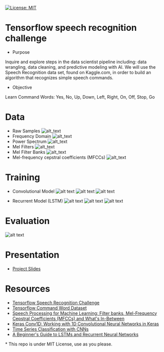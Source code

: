 [![License: MIT](https://img.shields.io/badge/License-MIT-yellow.svg)](https://github.com/mpc6/AudioRNN/blob/master/LICENSE.txt)
# Tensorflow speech recognition challenge

  - Purpose
  
  Inquire and explore steps in the data scientist pipeline including: data wrangling, data cleaning, and predictive modeling with AI. We   will use the Speech Recognition data set, found on Kaggle.com, in order to build an algorithm that recognizes simple speech commands. 

  - Objective
  
  Learn Command Words:
    Yes, No, Up, Down, Left, Right, On, Off, Stop, Go

# Data
 - Raw Samples
   ![alt_text](https://github.com/mpc6/SpeechRec/blob/master/DataVisualizationImages/AudioWave.png)
 - Frequency Domain
   ![alt_text](https://github.com/mpc6/SpeechRec/blob/master/DataVisualizationImages/Spectrum.png)
 - Power Spectrum
   ![alt_text](https://github.com/mpc6/SpeechRec/blob/master/DataVisualizationImages/PowerSpectrum.png)
 - Mel Filters
   ![alt_text](https://github.com/mpc6/SpeechRec/blob/master/DataVisualizationImages/MelFilters.png)
 - Mel Filter Banks
   ![alt_text](https://github.com/mpc6/SpeechRec/blob/master/DataVisualizationImages/MelSpectra.png)
 - Mel-frequency cepstral coefficients (MFCCs)
   ![alt_text](https://github.com/mpc6/SpeechRec/blob/master/DataVisualizationImages/MFCCcoefficients.png)
   
   
# Training
 - Convolutional Model
  ![alt text](https://github.com/mpc6/SpeechRec/blob/master/DataVisualizationImages/CNNmodel.png "CNN Model")
  ![alt text](https://github.com/mpc6/SpeechRec/blob/master/DataVisualizationImages/AccuracyCNN.png "Training and Validation Accuracy")
  ![alt text](https://github.com/mpc6/SpeechRec/blob/master/DataVisualizationImages/LossCNN.png "Training and Validation Loss")
  
 - Recurrent Model (LSTM)
  ![alt text](https://github.com/mpc6/SpeechRec/blob/master/DataVisualizationImages/RNNmodel.png "RNN Model")
  ![alt text](https://github.com/mpc6/SpeechRec/blob/master/DataVisualizationImages/AccuracyRNN.png "Training and Validation Accuracy")
  ![alt text](https://github.com/mpc6/SpeechRec/blob/master/DataVisualizationImages/LossRNN.png "Training and Validation Loss")
  
# Evaluation
  ![alt text](https://github.com/mpc6/SpeechRec/blob/master/DataVisualizationImages/Recording.png "Demo Program")
  
# Presentation
  - [Project Slides](https://docs.google.com/presentation/d/1yGEzSyJ9kr97wDnjVuW-BfNnlgVCIJRGiUEYGF7TBjI/edit?usp=sharing)
    
# Resources
  - [Tensorflow Speech Recognition Challenge](https://www.kaggle.com/c/tensorflow-speech-recognition-challenge)
  - [Tensorflow Command Word Dataset](http://download.tensorflow.org/data/speech_commands_v0.01.tar.gz)
  - [Speech Processing for Machine Learning: Filter banks, Mel-Frequency Cepstral Coefficients (MFCCs) and What's In-Between](https://haythamfayek.com/2016/04/21/speech-processing-for-machine-learning.html)
  - [Keras Conv1D: Working with 1D Convolutional Neural Networks in Keras](https://missinglink.ai/guides/deep-learning-frameworks/keras-conv1d-working-1d-convolutional-neural-networks-keras/)
  - [Time Series Classification with CNNs](https://machinelearningmastery.com/cnn-models-for-human-activity-recognition-time-series-classification/)
  - [A Beginner's Guide to LSTMs and Recurrent Neural Networks](https://skymind.com/wiki/lstm)
  
  \* This repo is under MIT License, use as you please.

